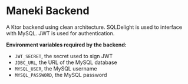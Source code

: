 # Maneki Backend

A Ktor backend using clean architecture. SQLDelight is used to interface with MySQL. JWT is used for authentication.

**Environment variables required by the backend:**

- `JWT_SECRET`, the secret used to sign JWT
- `JDBC_URL`, the URL of the MySQL database
- `MYSQL_USER`, the MySQL username
- `MYSQL_PASSWORD`, the MySQL password
